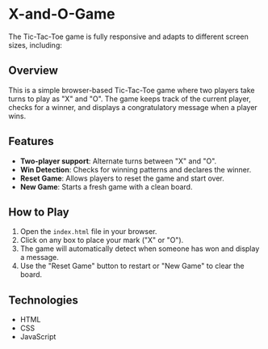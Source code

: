 # X-and-O-Game
The Tic-Tac-Toe game is fully responsive and adapts to different screen sizes, including:

## Overview
This is a simple browser-based Tic-Tac-Toe game where two players take turns to play as "X" and "O". The game keeps track of the current player, checks for a winner, and displays a congratulatory message when a player wins.

## Features
- **Two-player support**: Alternate turns between "X" and "O".
- **Win Detection**: Checks for winning patterns and declares the winner.
- **Reset Game**: Allows players to reset the game and start over.
- **New Game**: Starts a fresh game with a clean board.

## How to Play

1. Open the `index.html` file in your browser.
2. Click on any box to place your mark ("X" or "O").
3. The game will automatically detect when someone has won and display a message.
4. Use the "Reset Game" button to restart or "New Game" to clear the board.

## Technologies

- HTML
- CSS
- JavaScript

